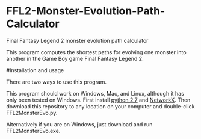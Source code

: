 # FFL2-Monster-Evolution-Path-Calculator
Final Fantasy Legend 2 monster evolution path calculator

This program computes the shortest paths for evolving one monster into another in the Game Boy game Final Fantasy Legend 2. 

#Installation and usage

There are two ways to use this program. 

This program should work on Windows, Mac, and Linux, although it has only been tested on Windows. First install [python 2.7](https://www.python.org/) and [NetworkX](https://networkx.github.io/). Then download this repository to any location on your computer and double-click FFL2MonsterEvo.py.

Alternatively if you are on Windows, just download and run FFL2MonsterEvo.exe.
